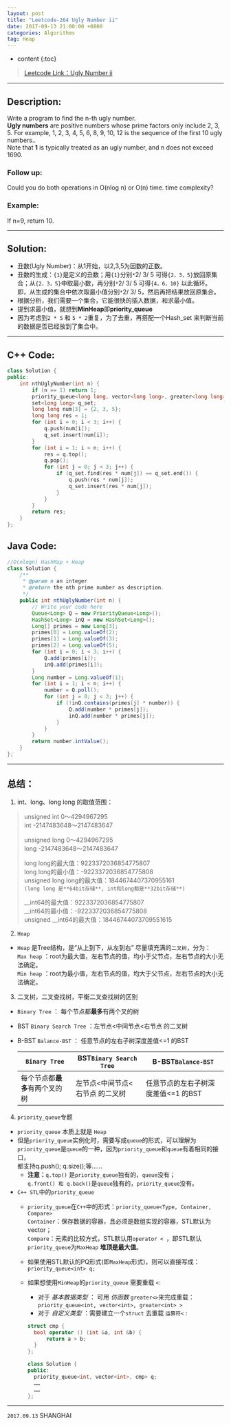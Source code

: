 ```yaml
---
layout: post
title: "Leetcode-264 Ugly Number ii"
date: 2017-09-13 21:00:00 +0800 
categories: Algorithms
tag: Heap
---
```

* content
{:toc}


>[Leetcode Link：Ugly Number ii](https://leetcode.com/problems/ugly-number-ii/description/)

---

<!-- more -->

## Description:    
Write a program to find the n-th ugly number.     
**Ugly numbers** are positive numbers whose prime factors only include 2, 3, 5. 
For example, 1, 2, 3, 4, 5, 6, 8, 9, 10, 12 is the sequence of the first 10 ugly numbers..    
Note that **1** is typically treated as an ugly number, and n does not exceed 1690. 

 ### Follow up:    
Could you do both operations in O(nlog n) or O(n) time. time complexity?    

 ### Example:     
If n=9, return 10.

---
    
<!-- TOC -->

## Solution:    
- 丑数(Ugly Number)：从1开始，以2,3,5为因数的正数。    
- 丑数的生成：`{1}`是定义的丑数；用`{1}`分别`*`2/ 3/ 5 可得`{2，3，5}`放回原集合；从`{2，3，5}`中取最小数，再分别`*`2/ 3/ 5 可得`{4，6，10}` 以此循环。       
  即，从生成的集合中依次取最小值分别`*`2/ 3/ 5，然后再把结果放回原集合。
- 根据分析，我们需要一个集合，它能很快的插入数据，和求最小值。
- 提到求最小值，就想到**MinHeap**即**priority_queue**
- 因为考虑到`2 * 5` 和 `5 * 2`重复，为了去重，再搭配一个Hash_set 来判断当前的数据是否已经放到了集合中。 

---  

<!-- TOC -->   
       
## C++ Code:     

```cpp
class Solution {
public:
    int nthUglyNumber(int n) {
        if (n == 1) return 1;
        priority_queue<long long, vector<long long>, greater<long long> > q;
        set<long long> q_set;
        long long num[3] = {2, 3, 5}; 
        long long res = 1;
        for (int i = 0; i < 3; i++) {
            q.push(num[i]);
            q_set.insert(num[i]);
        }
        for (int i = 1; i < n; i++) {
            res = q.top();
            q.pop();
            for (int j = 0; j < 3; j++) {
                if (q_set.find(res * num[j]) == q_set.end()) {
                    q.push(res * num[j]);
                    q_set.insert(res * num[j]);
                }
            }
        }
        return res;
    }
};

```

<!-- TOC -->

## Java Code:  

```java
//O(nlogn) HashMap + Heap
class Solution {
    /**
     * @param n an integer
     * @return the nth prime number as description.
     */
    public int nthUglyNumber(int n) {
        // Write your code here
        Queue<Long> Q = new PriorityQueue<Long>();
        HashSet<Long> inQ = new HashSet<Long>();
        Long[] primes = new Long[3];
        primes[0] = Long.valueOf(2);
        primes[1] = Long.valueOf(3);
        primes[2] = Long.valueOf(5);
        for (int i = 0; i < 3; i++) {
            Q.add(primes[i]);
            inQ.add(primes[i]);
        }
        Long number = Long.valueOf(1);
        for (int i = 1; i < n; i++) {
            number = Q.poll();
            for (int j = 0; j < 3; j++) {
                if (!inQ.contains(primes[j] * number)) {
                    Q.add(number * primes[j]);
                    inQ.add(number * primes[j]);
                }
            }
        }
        return number.intValue();
    }
};

```

---

<!-- TOC -->

## 总结：   
1. int、long、long long 的取值范围：     
>unsigned int   0～4294967295      
>         int   -2147483648～2147483647   
>
>unsigned long  0～4294967295   
>         long  -2147483648～2147483647 
>
>long long的最大值：9223372036854775807        
>long long的最小值：-9223372036854775808    
>unsigned long long的最大值：1844674407370955161    
> `(long long 是**64bit存储**, int和long都是**32bit存储**)`
>
>__int64的最大值：9223372036854775807   
>__int64的最小值：-9223372036854775808   
>unsigned __int64的最大值：18446744073709551615     

2. `Heap`
  +  `Heap` 是Tree结构，是“从上到下，从左到右” 尽量填充满的`二叉树`，分为：     
     `Max heap` ：root为最大值，左右节点的值，均小于父节点，左右节点的大小无法确定。     
     `Min heap` ：root为最小值，左右节点的值，均大于父节点，左右节点的大小无法确定。

3. 二叉树，二叉查找树，平衡二叉查找树的区别     
  + `Binary Tree` ：           每个节点都**最多**有两个叉的树    
  + BST `Binary Search Tree` ：左节点<中间节点<右节点 的二叉树    
  + B-BST `Balance-BST` ：     任意节点的左右子树深度差值<=1 的BST    

    | `Binary Tree` | BST`Binary Search Tree` | B-BST`Balance-BST` |
    | ------------- | ----------------------- | ------------------ |
    | 每个节点都**最多**有两个叉的树 | 左节点<中间节点<右节点 的二叉树| 任意节点的左右子树深度差值<=1 的BST |


4. `priority_queue`专题     
  + `priority_queue` 本质上就是 `Heap`
  + 但是`priority_queue`实例化时，需要写成`queue`的形式，可以理解为`priority_queue`是`queue`的一种，因为`priority_queue`和`queue`有着相同的接口，    
     都支持q.push(); q.size();等…… 
     + **注意：**`q.top()` 是`priority_queue`独有的，`queue`没有；      
                     `q.front() 和 q.back()`是`queue`独有的，`priority_queue`没有。      
  + `C++ STL`中的`priority_queue`    
    + `priority_queue`在`C++`中的形式：`priority_queue<Type, Container, Compare>`     
       `Container`：保存数据的容器，且必须是数组实现的容器，STL默认为vector；    
       `Compare`：元素的比较方式，STL默认用`operator < `，即STL默认`priority_queue`为`MaxHeap` **堆顶是最大值**。
    + 如果使用STL默认的PQ形式(即`MaxHeap`形式)，则可以直接写成：`priority_queue<int> q;`
    + 如果想使用`MinHeap`的`priority_queue` 需要重载 `<`:
      + 对于 _基本数据类型_ ： 可用 _仿函数_ `greater<>`来完成重载：`priority_queue<int, vector<int>, greater<int> >`    
      + 对于 _自定义类型_ ：需要建立一个`struct` 去重载 `运算符<` :

      ```cpp
      struct cmp {
        bool operator () (int &a, int &b) {
            return a > b;
        }
      };

      class Solution {
      public: 
        priority_queue<int, vector<int>, cmp> q;
        ……
        ……
      };
      
      ```

---

`2017.09.13` SHANGHAI     
